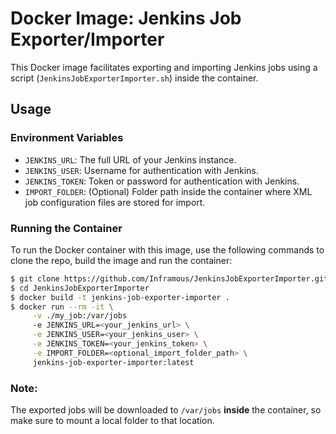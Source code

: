 # Docker Image: Jenkins Job Exporter/Importer

This Docker image facilitates exporting and importing Jenkins jobs using a script (`JenkinsJobExporterImporter.sh`) inside the container.

## Usage

### Environment Variables

- `JENKINS_URL`: The full URL of your Jenkins instance.
- `JENKINS_USER`: Username for authentication with Jenkins.
- `JENKINS_TOKEN`: Token or password for authentication with Jenkins.
- `IMPORT_FOLDER`: (Optional) Folder path inside the container where XML job configuration files are stored for import.

### Running the Container

To run the Docker container with this image, use the following commands to clone the repo, build the image and run the container:

```bash
$ git clone https://github.com/Inframous/JenkinsJobExporterImporter.git
$ cd JenkinsJobExporterImporter
$ docker build -t jenkins-job-exporter-importer .
$ docker run --rm -it \
     -v ./my_job:/var/jobs
     -e JENKINS_URL=<your_jenkins_url> \
     -e JENKINS_USER=<your_jenkins_user> \
     -e JENKINS_TOKEN=<your_jenkins_token> \
     -e IMPORT_FOLDER=<optional_import_folder_path> \
     jenkins-job-exporter-importer:latest
```
### Note: 
The exported jobs will be downloaded to ```/var/jobs``` <b>inside</b> the container, so make sure to mount a local folder to that location.
